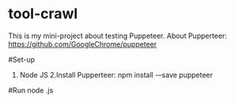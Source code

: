 # tool-crawl 
This is my mini-project about testing Puppeteer.
About Pupperteer: https://github.com/GoogleChrome/puppeteer

#Set-up
1. Node JS
2.Install Pupperteer: npm install -–save puppeteer

#Run 
node <fileName>.js
